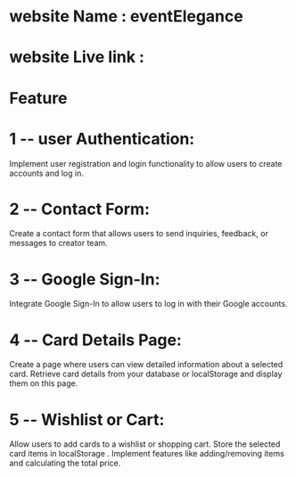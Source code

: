 # website Name : eventElegance
# website Live link : 

# Feature 
# 1 -- user Authentication:

Implement user registration and login functionality to allow users to create accounts and log in.

# 2 -- Contact Form:

Create a contact form that allows users to send inquiries, feedback, or messages to creator team.

# 3 -- Google Sign-In:

Integrate Google Sign-In to allow users to log in with their Google accounts.

# 4 -- Card Details Page:

Create a page where users can view detailed information about a selected card.
Retrieve card details from your database or localStorage and display them on this page.
# 5 -- Wishlist or Cart:

Allow users to add cards to a wishlist or shopping cart.
Store the selected card items in localStorage .
Implement features like adding/removing items and calculating the total price.





